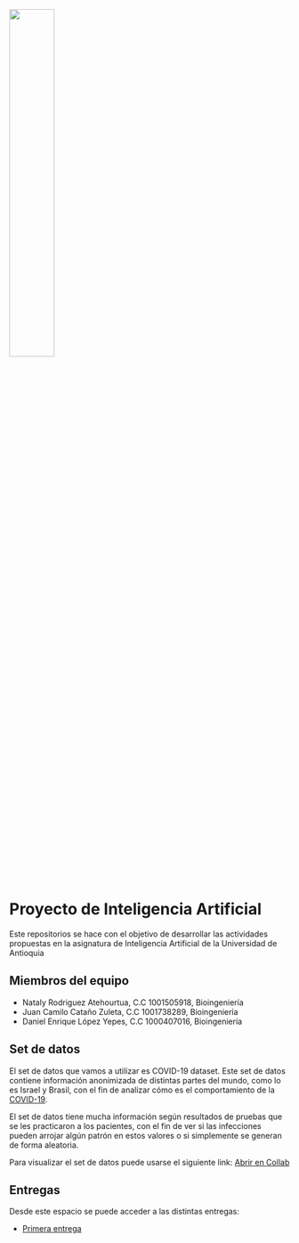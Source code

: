 <img src="https://www.udea.edu.co/wps/wcm/connect/udea/721b156e-f6bc-4dc8-8595-8b4731c9a8c7/facultad-ingenieria.png?MOD=AJPERES&CVID=nc5CqsS" width=40% height=40% >


# Proyecto  de Inteligencia Artificial

Este repositorios se hace con el objetivo de desarrollar las actividades propuestas en la asignatura
de Inteligencia Artificial de la Universidad de Antioquia


## Miembros del equipo

- Nataly Rodriguez Atehourtua, C.C 1001505918, Bioingeniería
- Juan Camilo Cataño Zuleta, C.C 1001738289, Bioingeniería
- Daniel Enrique López Yepes, C.C 1000407016, Bioingeniería


## Set de datos

El set de datos que vamos a utilizar es COVID-19 dataset. Este set de datos contiene información anonimizada de distintas partes del mundo, como lo es Israel y Brasil, con el fin de analizar cómo es el comportamiento de la [COVID-19](https://www.kaggle.com/datasets/georgesaavedra/covid19-dataset).

El set de datos tiene mucha información según resultados de pruebas que se les practicaron a los pacientes, con el fin de ver si las infecciones pueden arrojar algún patrón en estos valores o si simplemente se generan de forma aleatoria.

Para visualizar el set de datos puede usarse el siguiente link: [Abrir en Collab](https://colab.research.google.com/drive/1BNubTrf9nF2ckUaa7KarQtKq7UStJwjh?usp=sharing)


## Entregas

Desde este espacio se puede acceder a las distintas entregas:
- [Primera entrega](https://github.com/NatalyRodriguez06/Proyecto_IA_casos_COVID19/blob/main/PROYECTO_ENTREGA1.pdf)
